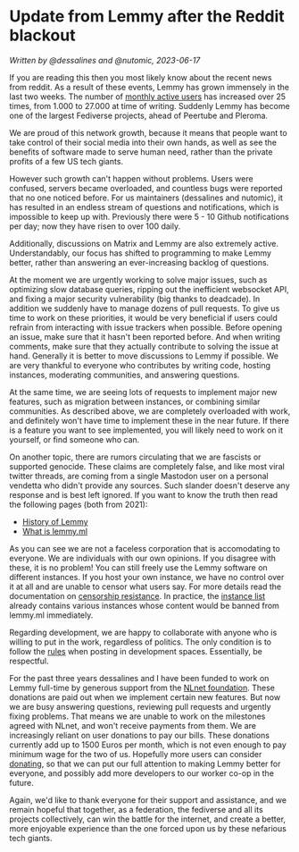 # Update from Lemmy after the Reddit blackout

_Written by @dessalines and @nutomic, 2023-06-17_

If you are reading this then you most likely know about the recent news from reddit. As a result of these events, Lemmy has grown immensely in the last two weeks. The number of [monthly active users](https://the-federation.info/lemmy) has increased over 25 times, from 1.000 to 27.000 at time of writing. Suddenly Lemmy has become one of the largest Fediverse projects, ahead of Peertube and Pleroma.

We are proud of this network growth, because it means that people want to take control of their social media into their own hands, as well as see the benefits of software made to serve human need, rather than the private profits of a few US tech giants.

However such growth can't happen without problems. Users were confused, servers became overloaded, and countless bugs were reported that no one noticed before. For us maintainers (dessalines and nutomic), it has resulted in an endless stream of questions and notifications, which is impossible to keep up with. Previously there were 5 - 10 Github notifications per day; now they have risen to over 100 daily.

Additionally, discussions on Matrix and Lemmy are also extremely active. Understandably, our focus has shifted to programming to make Lemmy better, rather than answering an ever-increasing backlog of questions.

At the moment we are urgently working to solve major issues, such as optimizing slow database queries, ripping out the inefficient websocket API, and fixing a major security vulnerability (big thanks to deadcade). In addition we suddenly have to manage dozens of pull requests. To give us time to work on these priorities, it would be very beneficial if users could refrain from interacting with issue trackers when possible. Before opening an issue, make sure that it hasn't been reported before. And when writing comments, make sure that they actually contribute to solving the issue at hand. Generally it is better to move discussions to Lemmy if possible. We are very thankful to everyone who contributes by writing code, hosting instances, moderating communities, and answering questions.

At the same time, we are seeing lots of requests to implement major new features, such as migration between instances, or combining similar communities. As described above, we are completely overloaded with work, and definitely won't have time to implement these in the near future. If there is a feature you want to see implemented, you will likely need to work on it yourself, or find someone who can.

On another topic, there are rumors circulating that we are fascists or supported genocide. These claims are completely false, and like most viral twitter threads, are coming from a single Mastodon user on a personal vendetta who didn't provide any sources. Such slander doesn't deserve any response and is best left ignored. If you want to know the truth then read the following pages (both from 2021):
- [History of Lemmy](https://join-lemmy.org/docs/en/users/07-history-of-lemmy.html)
- [What is lemmy.ml](https://lemmy.ml/post/70280)

As you can see we are not a faceless corporation that is accomodating to everyone. We are individuals with our own opinions. If you disagree with these, it is no problem! You can still freely use the Lemmy software on different instances. If you host your own instance, we have no control over it at all and are unable to censor what users say. For more details read the documentation on [censorship resistance](https://join-lemmy.org/docs/en/users/05-censorship-resistance.html). In practice, the [instance list](https://join-lemmy.org/instances) already contains various instances whose content would be banned from lemmy.ml immediately.

Regarding development, we are happy to collaborate with anyone who is willing to put in the work, regardless of politics. The only condition is to follow the [rules](https://join-lemmy.org/docs/en/code_of_conduct.html) when posting in development spaces. Essentially, be respectful.

For the past three years dessalines and I have been funded to work on Lemmy full-time by generous support from the [NLnet foundation](https://nlnet.nl/).
These donations are paid out when we implement certain new features. But now we are busy answering questions, reviewing pull requests and urgently fixing problems. That means we are unable to work on the milestones agreed with NLnet, and won't receive payments from them. We are increasingly reliant on user donations to pay our bills. These donations currently add up to 1500 Euros per month, which is not even enough to pay minimum wage for the two of us. Hopefully more users can consider [donating](https://join-lemmy.org/donate), so that we can put our full attention to making Lemmy better for everyone, and possibly add more developers to our worker co-op in the future.

Again, we'd like to thank everyone for their support and assistance, and we remain hopeful that together, as a federation, the fediverse and all its projects collectively, can win the battle for the internet, and create a better, more enjoyable experience than the one forced upon us by these nefarious tech giants.
